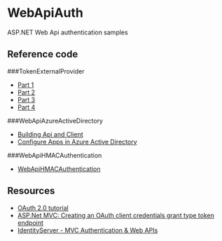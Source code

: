 # WebApiAuth
ASP.NET Web Api authentication samples

## Reference code

###TokenExternalProvider 
- [Part 1](http://bitoftech.net/2014/06/01/token-based-authentication-asp-net-web-api-2-owin-asp-net-identity/) 
- [Part 2](http://bitoftech.net/2014/06/09/angularjs-token-authentication-using-asp-net-web-api-2-owin-asp-net-identity/)
- [Part 3](http://bitoftech.net/2014/07/16/enable-oauth-refresh-tokens-angularjs-app-using-asp-net-web-api-2-owin/) 
- [Part 4](http://bitoftech.net/2014/08/11/asp-net-web-api-2-external-logins-social-logins-facebook-google-angularjs-app/) 

###WebApiAzureActiveDirectory
- [Building Api and Client](http://bitoftech.net/2014/09/12/secure-asp-net-web-api-2-azure-active-directory-owin-middleware-adal/) 
- [Configure Apps in Azure Active Directory](https://azure.microsoft.com/en-us/documentation/articles/active-directory-devquickstarts-webapi-dotnet/)

###WebApiHMACAuthentication
- [WebApiHMACAuthentication](http://bitoftech.net/2014/12/15/secure-asp-net-web-api-using-api-key-authentication-hmac-authentication/)

## Resources
- [OAuth 2.0 tutorial](http://tutorials.jenkov.com/oauth2/index.html)
- [ASP.Net MVC: Creating an OAuth client credentials grant type token endpoint](http://www.hackered.co.uk/articles/asp-net-mvc-creating-an-oauth-client-credentials-grant-type-token-endpoint)
- [IdentityServer - MVC Authentication & Web APIs](https://identityserver.github.io/Documentation/docsv2/overview/mvcGettingStarted.html)
